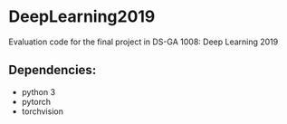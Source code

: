# DeepLearning2019
Evaluation code for the final project in DS-GA 1008: Deep Learning 2019

## Dependencies:
- python 3
- pytorch
- torchvision
